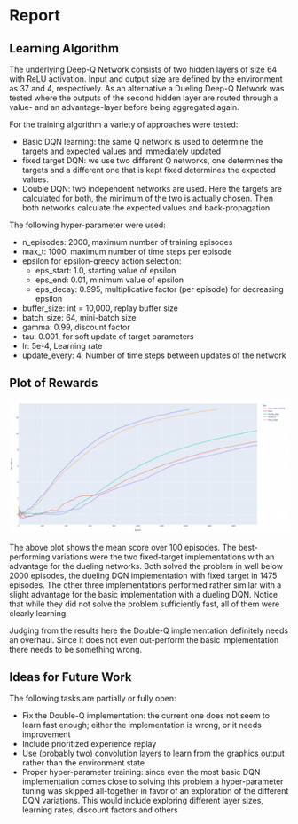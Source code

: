 # Report
## Learning Algorithm
	
The underlying Deep-Q Network consists of two hidden layers of size 64 with ReLU activation.
Input and output size are defined by the environment as 37 and 4, respectively.
As an alternative a Dueling Deep-Q Network was tested where the outputs of the second hidden
layer are routed through a value- and an advantage-layer before being aggregated again. 

For the training algorithm a variety of approaches were tested:
* Basic DQN learning: the same Q network is used to determine the targets and expected values 
    and immediately updated 
* fixed target DQN: we use two different Q networks, one determines the targets and a different 
    one that is kept fixed determines the expected values. 
* Double DQN: two independent networks are used. Here the targets are calculated for both, 
    the minimum of the two is actually chosen. Then both networks calculate the expected
    values and back-propagation
  
The following hyper-parameter were used:

* n_episodes: 2000, 
    maximum number of training episodes
* max_t: 1000, 
    maximum number of time steps per episode
* epsilon for epsilon-greedy action selection:
    * eps_start: 1.0, 
        starting value of epsilon
    * eps_end: 0.01, 
        minimum value of epsilon
    * eps_decay: 0.995, 
        multiplicative factor (per episode) for decreasing epsilon
* buffer_size: int = 10,000, 
    replay buffer size
* batch_size: 64, 
    mini-batch size
* gamma: 0.99, 
    discount factor
* tau: 0.001, 
    for soft update of target parameters
* lr: 5e-4, 
    Learning rate
* update_every: 4, 
    Number of time steps between updates of the network

## Plot of Rewards
	
![alt text](figures/scores.png "Scores")

The above plot shows the mean score over 100 episodes. The best-performing variations were the 
two fixed-target implementations with an advantage for the dueling networks. Both solved the 
problem in well below 2000 episodes, the dueling DQN implementation with fixed target in 1475 episodes.
The other three implementations performed rather similar with
a slight advantage for the basic implementation with a dueling DQN. Notice that while they did
not solve the problem sufficiently fast, all of them were clearly learning. 

Judging from the results here the Double-Q implementation definitely needs an overhaul. 
Since it does not even out-perform the basic implementation there needs to be something wrong. 

## Ideas for Future Work
The following tasks are partially or fully open:
* Fix the Double-Q implementation: the current one does not seem to learn fast enough;
  either the implementation is wrong, or it needs improvement
* Include prioritized experience replay
* Use (probably two) convolution layers to learn from the graphics output rather than the 
    environment state
* Proper hyper-parameter training: since even the most basic DQN implementation comes close 
    to solving this problem a hyper-parameter tuning was skipped all-together in favor 
    of an exploration of the different DQN variations. This would include exploring different
  layer sizes, learning rates, discount factors and others